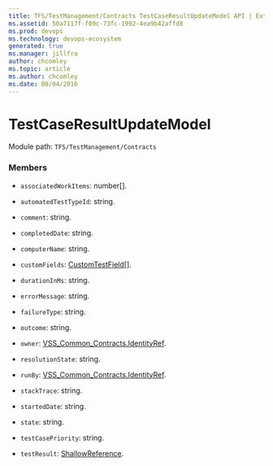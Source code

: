 ```yaml
---
title: TFS/TestManagement/Contracts TestCaseResultUpdateModel API | Extensions for Azure DevOps Services
ms.assetid: 50a7117f-f09c-73fc-1992-4ea9b42affd8
ms.prod: devops
ms.technology: devops-ecosystem
generated: true
ms.manager: jillfra
author: chcomley
ms.topic: article
ms.author: chcomley
ms.date: 08/04/2016
---
```


# TestCaseResultUpdateModel

Module path: `TFS/TestManagement/Contracts`


### Members

* `associatedWorkItems`: number[]. 

* `automatedTestTypeId`: string. 

* `comment`: string. 

* `completedDate`: string. 

* `computerName`: string. 

* `customFields`: [CustomTestField](../../../TFS/TestManagement/Contracts/CustomTestField.md)[]. 

* `durationInMs`: string. 

* `errorMessage`: string. 

* `failureType`: string. 

* `outcome`: string. 

* `owner`: [VSS_Common_Contracts.IdentityRef](../../../VSS/WebApi/Contracts/IdentityRef.md). 

* `resolutionState`: string. 

* `runBy`: [VSS_Common_Contracts.IdentityRef](../../../VSS/WebApi/Contracts/IdentityRef.md). 

* `stackTrace`: string. 

* `startedDate`: string. 

* `state`: string. 

* `testCasePriority`: string. 

* `testResult`: [ShallowReference](../../../TFS/TestManagement/Contracts/ShallowReference.md). 

